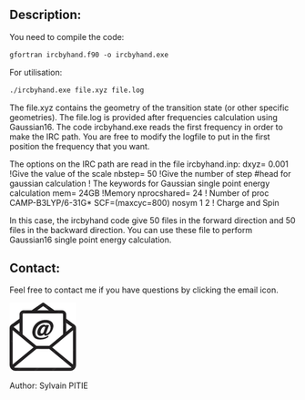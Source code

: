 ## Description:
You need to compile the code:
```markdown
gfortran ircbyhand.f90 -o ircbyhand.exe
```
For utilisation:
```markdown
./ircbyhand.exe file.xyz file.log
```
The file.xyz contains the geometry of the transition state (or other specific geometries).
The file.log is provided after frequencies calculation using Gaussian16. 
The code ircbyhand.exe reads the first frequency in order to make the IRC path. You are free to modify the logfile to put in the first position the frequency that you want.

The options on the IRC path are read in the file ircbyhand.inp: 
dxyz= 0.001 !Give the value of the scale 
nbstep= 50 !Give the number of step 
#head for gaussian calculation ! The keywords for Gaussian single point energy calculation 
mem= 24GB !Memory 
nprocshared= 24 ! Number of proc 
CAMP-B3LYP/6-31G* SCF=(maxcyc=800) nosym 
1 2 ! Charge and Spin

In this case, the ircbyhand code give 50 files in the forward direction and 50 files in the backward direction. You can use these file to perform Gaussian16 single point energy calculation.


## Contact:

Feel free to contact me if you have questions by clicking the email icon.

[![email](icone_email.png)](mailto:sylvain.pitie@u-paris.fr)

Author: Sylvain PITIE
